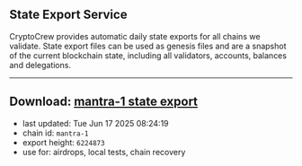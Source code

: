 ## State Export Service
CryptoCrew provides automatic daily state exports for all chains we validate. State export files can be used as genesis files and are a snapshot of the current blockchain state, including all validators, accounts, balances and delegations.

---
**Download: [mantra-1 state export](https://dl-eu2.ccvalidators.com/SERVICE/mantrachain/mantra-1_export_6224873.json)**
---

- last updated: Tue Jun 17 2025 08:24:19
- chain id: `mantra-1`
- export height: `6224873`
- use for: airdrops, local tests, chain recovery
